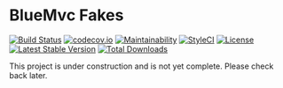 # BlueMvc Fakes

[![Build Status](https://travis-ci.org/themichaelhall/bluemvc-fakes.svg?branch=master)](https://travis-ci.org/themichaelhall/bluemvc-fakes)
[![codecov.io](https://codecov.io/gh/themichaelhall/bluemvc-fakes/coverage.svg?branch=master)](https://codecov.io/gh/themichaelhall/bluemvc-fakes?branch=master)
[![Maintainability](https://api.codeclimate.com/v1/badges/1387755f3ef90b3296a0/maintainability)](https://codeclimate.com/github/themichaelhall/bluemvc-fakes/maintainability)
[![StyleCI](https://styleci.io/repos/67921953/shield?style=flat)](https://styleci.io/repos/67921953)
[![License](https://poser.pugx.org/bluemvc/bluemvc-fakes/license)](https://packagist.org/packages/bluemvc/bluemvc-fakes)
[![Latest Stable Version](https://poser.pugx.org/bluemvc/bluemvc-fakes/v/stable)](https://packagist.org/packages/bluemvc/bluemvc-fakes)
[![Total Downloads](https://poser.pugx.org/bluemvc/bluemvc-fakes/downloads)](https://packagist.org/packages/bluemvc/bluemvc-fakes)

This project is under construction and is not yet complete. Please check back later.
